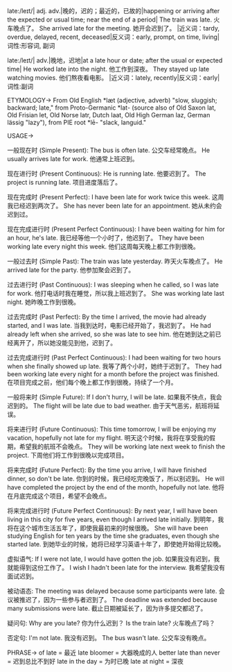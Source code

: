 late:/leɪt/| adj. adv.|晚的，迟的；最近的，已故的|happening or arriving after the expected or usual time; near the end of a period|
The train was late. 火车晚点了。
She arrived late for the meeting. 她开会迟到了。
|近义词：tardy, overdue, delayed, recent, deceased|反义词：early, prompt, on time, living|词性:形容词, 副词


late:/leɪt/| adv.|晚地，迟地|at a late hour or date; after the usual or expected time|
He worked late into the night. 他工作到深夜。
They stayed up late watching movies. 他们熬夜看电影。
|近义词：lately, recently|反义词：early|词性:副词


ETYMOLOGY->
From Old English *læt (adjective, adverb) "slow, sluggish; backward; late," from Proto-Germanic *lat- (source also of Old Saxon lat, Old Frisian let, Old Norse latr, Dutch laat, Old High German laz, German lässig "lazy"), from PIE root *lē- "slack, languid."

USAGE->

一般现在时 (Simple Present):
The bus is often late. 公交车经常晚点。
He usually arrives late for work. 他通常上班迟到。

现在进行时 (Present Continuous):
He is running late. 他要迟到了。
The project is running late. 项目进度落后了。

现在完成时 (Present Perfect):
I have been late for work twice this week. 这周我已经迟到两次了。
She has never been late for an appointment. 她从未约会迟到过。

现在完成进行时 (Present Perfect Continuous):
I have been waiting for him for an hour, he's late. 我已经等他一个小时了，他迟到了。
They have been working late every night this week. 他们这周每天晚上都工作到很晚。

一般过去时 (Simple Past):
The train was late yesterday. 昨天火车晚点了。
He arrived late for the party. 他参加聚会迟到了。

过去进行时 (Past Continuous):
I was sleeping when he called, so I was late for work. 他打电话时我在睡觉，所以我上班迟到了。
She was working late last night. 她昨晚工作到很晚。

过去完成时 (Past Perfect):
By the time I arrived, the movie had already started, and I was late.  当我到达时，电影已经开始了，我迟到了。
He had already left when she arrived, so she was late to see him. 他在她到达之前已经离开了，所以她没能见到他，迟到了。

过去完成进行时 (Past Perfect Continuous):
I had been waiting for two hours when she finally showed up late. 我等了两个小时，她终于迟到了。
They had been working late every night for a month before the project was finished.  在项目完成之前，他们每个晚上都工作到很晚，持续了一个月。

一般将来时 (Simple Future):
If I don't hurry, I will be late. 如果我不快点，我会迟到的。
The flight will be late due to bad weather. 由于天气恶劣，航班将延误。

将来进行时 (Future Continuous):
This time tomorrow, I will be enjoying my vacation, hopefully not late for my flight. 明天这个时候，我将在享受我的假期，希望我的航班不会晚点。
They will be working late next week to finish the project.  下周他们将工作到很晚以完成项目。


将来完成时 (Future Perfect):
By the time you arrive, I will have finished dinner, so don't be late. 你到的时候，我已经吃完晚饭了，所以别迟到。
He will have completed the project by the end of the month, hopefully not late. 他将在月底完成这个项目，希望不会晚点。


将来完成进行时 (Future Perfect Continuous):
By next year, I will have been living in this city for five years, even though I arrived late initially. 到明年，我将在这个城市生活五年了，即使我最初来的时候很晚。
She will have been studying English for ten years by the time she graduates, even though she started late. 到她毕业的时候，她将已经学习英语十年了，即使她开始得比较晚。

虚拟语气:
If I were not late, I would have gotten the job. 如果我没有迟到，我就能得到这份工作了。
I wish I hadn't been late for the interview. 我希望我没有面试迟到。

被动语态:
The meeting was delayed because some participants were late. 会议被推迟了，因为一些参与者迟到了。
The deadline was extended because many submissions were late. 截止日期被延长了，因为许多提交都迟了。

疑问句:
Why are you late? 你为什么迟到？
Is the train late? 火车晚点了吗？

否定句:
I'm not late. 我没有迟到。
The bus wasn't late. 公交车没有晚点。


PHRASE->
of late = 最近
late bloomer = 大器晚成的人
better late than never = 迟到总比不到好
late in the day = 为时已晚
late at night = 深夜
